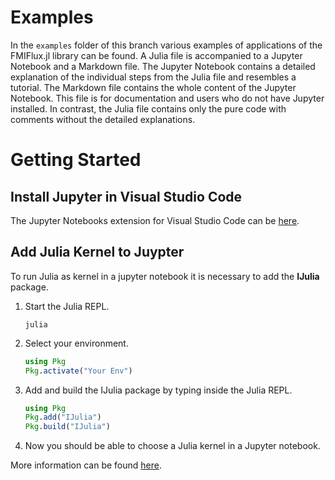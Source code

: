 # Examples
In the `examples` folder of this branch various examples of applications of the FMIFlux.jl library can be found. A Julia file is accompanied to a Jupyter Notebook and a Markdown file. The Jupyter Notebook contains a detailed explanation of the individual steps from the Julia file and resembles a tutorial. The Markdown file contains the whole content of the Jupyter Notebook. This file is for documentation and users who do not have Jupyter installed. In contrast, the Julia file contains only the pure code with comments without the detailed explanations.


# Getting Started

## Install Jupyter in Visual Studio Code
The Jupyter Notebooks extension for Visual Studio Code can be [here](https://marketplace.visualstudio.com/items?itemName=ms-toolsai.jupyter).

## Add Julia Kernel to Juypter
To run Julia as kernel in a jupyter notebook it is necessary to add the **IJulia** package.

1. Start the Julia REPL.

    ```
    julia
    ```

2. Select your environment.
    ```julia
    using Pkg
    Pkg.activate("Your Env")
    ```
 
3. Add and build the IJulia package by typing inside the Julia REPL.

    ```julia
    using Pkg
    Pkg.add("IJulia")
    Pkg.build("IJulia")
    ```

4. Now you should be able to choose a Julia kernel in a Jupyter notebook.


More information can be found [here](https://towardsdatascience.com/how-to-best-use-julia-with-jupyter-82678a482677).
